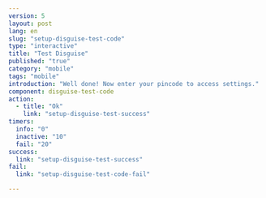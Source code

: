 ```yaml
---
version: 5
layout: post
lang: en
slug: "setup-disguise-test-code"
type: "interactive"
title: "Test Disguise"
published: "true"
category: "mobile"
tags: "mobile"
introduction: "Well done! Now enter your pincode to access settings."
component: disguise-test-code
action: 
  - title: "Ok"
    link: "setup-disguise-test-success"
timers:
  info: "0"
  inactive: "10"
  fail: "20"
success: 
  link: "setup-disguise-test-success"
fail: 
  link: "setup-disguise-test-code-fail"  

---
```


